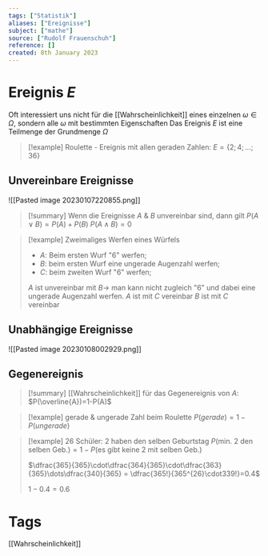 ```yaml
---
tags: ["Statistik"]
aliases: ["Ereignisse"]
subject: ["mathe"]
source: ["Rudolf Frauenschuh"]
reference: []
created: 8th January 2023
---
```


# Ereignis $E$
Oft interessiert uns nicht für die [[Wahrscheinlichkeit]] eines einzelnen $\omega\in\Omega$, sondern alle $\omega$ mit bestimmten Eigenschaften
Das Ereignis $E$ ist eine Teilmenge der Grundmenge $\Omega$

>[!example] Roulette - Ereignis mit allen geraden Zahlen: $E=\{2;4;\dots;36\}$

## Unvereinbare Ereignisse

![[Pasted image 20230107220855.png]]

>[!summary] Wenn die Ereignisse $A$ & $B$ unvereinbar sind, dann gilt
>$P(A\vee B)=P(A)+P(B)$
>$P(A\wedge B)=0$
>

> [!example] Zweimaliges Werfen eines Würfels
> - $A$: Beim ersten Wurf "6" werfen;
> - $B$: beim ersten Wurf eine ungerade Augenzahl werfen;
> - $C$: beim zweiten Wurf "6" werfen;
> 
> $A$ ist unvereinbar mit $B\rightarrow$ man kann nicht zugleich "6" und dabei eine ungerade Augenzahl werfen.
> $A$ ist mit $C$ vereinbar
> $B$ ist mit $C$ vereinbar

## Unabhängige Ereignisse
![[Pasted image 20230108002929.png]]

## Gegenereignis

>[!summary] [[Wahrscheinlichkeit]] für das Gegenereignis von $A$:
> $P(\overline{A})=1-P(A)$

>[!example] gerade & ungerade Zahl beim Roulette
> $P(gerade) = 1-P(ungerade)$

 >[!example] 26 Schüler: 2 haben den selben Geburtstag
> $P(\text{min. 2 den selben Geb.}) = 1-P(\text{es gibt keine 2 mit selben Geb.})$
> 
> $\dfrac{365}{365}\cdot\dfrac{364}{365}\cdot\dfrac{363}{365}\dots\dfrac{340}{365} = \dfrac{365!}{365^{26}\cdot339!}=0.4$
> 
> $1-0.4=0.6$

# Tags
[[Wahrscheinlichkeit]]